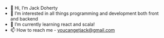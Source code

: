 - 👋 Hi, I’m Jack Doherty
- 👀 I’m interested in all things programming and development both front and backend
- 🌱 I’m currently learning react and scala!
- 📫 How to reach me - youcangetjack@gmail.com

<!---
j-dorty/j-dorty is a ✨ special ✨ repository because its `README.md` (this file) appears on your GitHub profile.
You can click the Preview link to take a look at your changes.
--->
